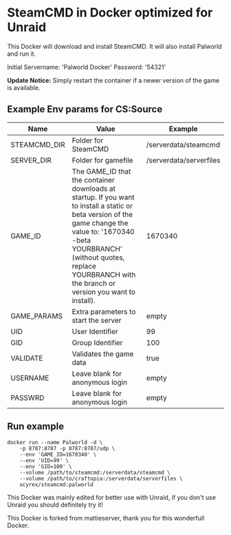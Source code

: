 # SteamCMD in Docker optimized for Unraid
This Docker will download and install SteamCMD. It will also install Palworld and run it.

Initial Servername: 'Palworld Docker' Password: '54321'

**Update Notice:** Simply restart the container if a newer version of the game is available.

## Example Env params for CS:Source
| Name | Value | Example |
| --- | --- | --- |
| STEAMCMD_DIR | Folder for SteamCMD | /serverdata/steamcmd |
| SERVER_DIR | Folder for gamefile | /serverdata/serverfiles |
| GAME_ID | The GAME_ID that the container downloads at startup. If you want to install a static or beta version of the game change the value to: '1670340 -beta YOURBRANCH' (without quotes, replace YOURBRANCH with the branch or version you want to install). | 1670340 |
| GAME_PARAMS | Extra parameters to start the server | empty |
| UID | User Identifier | 99 |
| GID | Group Identifier | 100 |
| VALIDATE | Validates the game data | true |
| USERNAME | Leave blank for anonymous login | empty |
| PASSWRD | Leave blank for anonymous login | empty |

## Run example
```
docker run --name Palworld -d \
	-p 8787:8787 -p 8787:8787/udp \
	--env 'GAME_ID=1670340' \
	--env 'UID=99' \
	--env 'GID=100' \
	--volume /path/to/steamcmd:/serverdata/steamcmd \
	--volume /path/to/craftopia:/serverdata/serverfiles \
	xcyrex/steamcmd:palworld
```

This Docker was mainly edited for better use with Unraid, if you don't use Unraid you should definitely try it!


This Docker is forked from mattieserver, thank you for this wonderfull Docker.
